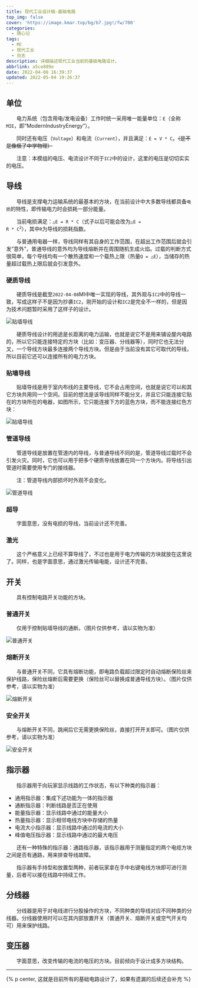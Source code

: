 ```yaml
---
title: 现代工业设计稿-基础电路
top_img: false
cover: 'https://image.kmar.top/bg/b7.jpg!/fw/700'
categories:
  - 随心记
tags:
  - MC
  - 现代工业
  - 日志
description: 详细描述现代工业当前的基础电路设计。
abbrlink: a5ce889e
date: 2022-04-08 16:39:37
updated: 2022-05-04 19:26:37
---
```

  
## 单位

&emsp;&emsp;电力系统（包含用电/发电设备）工作时统一采用唯一能量单位：`E`（全称`MIE`，即“ModernIndustryEnergy”）。

&emsp;&emsp;同时还有电压（`Voltage`）和电流（`Current`），并且满足：`E = V * C`。~~（是不是像极了中学物理）~~

&emsp;&emsp;注意：本模组的电压、电流设计不同于`IC2`中的设计，这里的电压是切切实实的电压。

## 导线

&emsp;&emsp;导线是支撑电力运输系统的最基本的方块，在当前设计中大多数导线都具备`电损`的特性，即传输电力时会损耗一部分能量。

&emsp;&emsp;当前电损满足：`△E = R * C`（式子以后可能会改为<code>△E = R * C<sup>2</sup></code>），其中`R`为导线的损耗指数。

&emsp;&emsp;与普通用电器一样，导线同样有其自身的工作范围，在超出工作范围后就会引发“意外”，普通导线的意外均为导线熔断并在周围随机生成火焰。过载的判断方式很简单，每个导线均有一个散热速度和一个载热上限（热量`Q = △E`），当储存的热量超过载热上限后就会引发意外。

### 硬质导线

&emsp;&emsp;硬质导线是截至`2022-04-08`MI中唯一实现的导线，其外观与`IC2`中的导线一致，写成这样子不是因为抄袭`IC2`，刚开始的设计和`IC2`是完全不一样的，但是因为技术问题暂时采用了这样子的设计。

![贴墙导线](https://image.kmar.top/posts/xdysjqjcdl-5.jpg)

&emsp;&emsp;硬质导线设计的用途是长距离的电力运输，也就是说它不是用来铺设屋内电路的，所以它只能连接特定的方块（比如：变压器、分线器等），同时它也无法分叉，一个导线方块最多连接两个导线方块。但是由于当前没有其它可取代的导线，所以目前它还可以连接所有的电力方块。

### 贴墙导线

&emsp;&emsp;贴墙导线是用于室内布线的主要导线，它不会占用空间，也就是说它可以和其它方块共用同一个空间。目前的想法是该导线同样不能分叉，并且它只能连接它贴在的方块所在的电器，如图所示，它只能连接下方的蓝色方块，而不能连接红色方块：

![贴墙导线](https://image.kmar.top/posts/xdgysjgjcdl-0.jpg)

### 管道导线

&emsp;&emsp;管道导线是放置在管道内的导线，与普通导线不同的是，管道导线过载时不会引发火灾。同时，它也可以用于把多个硬质导线放置在同一个方块内。将导线引出管道时需要使用专门的接线器。

&emsp;&emsp;注：管道导线内部损坏时外观不会变化。

![管道导线](https://image.kmar.top/posts/xdgysjgjcdl-1.jpg)

### 超导

&emsp;&emsp;字面意思，没有电损的导线，当前设计还不完善。

### 激光

&emsp;&emsp;这个严格意义上已经不算导线了，不过也是用于电力传输的方块就放在这里说了。同样，也是字面意思，通过激光传输电能，设计还不完善。

## 开关

&emsp;&emsp;具有控制电路开关功能的方块。

### 普通开关

&emsp;&emsp;仅用于控制贴墙导线的通断。（图片仅供参考，请以实物为准）

![普通开关](https://image.kmar.top/posts/xdgysjgjcdl-2.jpg)

### 熔断开关

&emsp;&emsp;与普通开关不同，它具有熔断功能，即电路负载超过限定时自动熔断保险丝来保护线路，保险丝熔断后需要更换（保险丝可以替换成普通导线方块）。（图片仅供参考，请以实物为准）

![熔断开关](https://image.kmar.top/posts/xdgysjgjcdl-3.jpg)

### 安全开关

&emsp;&emsp;与熔断开关不同，跳闸后它无需更换保险丝，直接打开开关即可。（图片仅供参考，请以实物为准）

![安全开关](https://image.kmar.top/posts/xdgysjgjcdl-4.jpg)

## 指示器

&emsp;&emsp;指示器用于向玩家显示线路的工作状态，有以下种类的指示器：

<ul>
    <li>通用指示器：集成下述功能为一体的指示器</li>
    <li>通断指示器：判断线路是否正在使用</li>
    <li>能量指示器：显示线路中通过的能量大小</li>
    <li>热量指示器：显示相邻电线方块中存储的热量</li>
    <li>电流大小指示器：显示线路中通过的电流的大小</li>
    <li>峰值电压指示器：显示线路中通过的最大电压</li>
</ul>

&emsp;&emsp;还有一种特殊的指示器：通路指示器，该指示器用于测量指定的两个电缆方块之间是否有通路，用来排查导线故障。

&emsp;&emsp;指示器有手持型和放置型两种，前者玩家拿在手中右键电线方块即可进行测量，后者可以接在线路中持续工作。

## 分线器

&emsp;&emsp;分线器是用于对电线进行分股操作的方块，不同种类的导线对应不同种类的分线器。分线器使用时可以在其内部放置开关（普通开关、熔断开关或空气开关均可）用来保护线路。

## 变压器

&emsp;&emsp;字面意思，改变传输的电流的电压的方块。目前倾向于设计成多方块结构。

---

{% p center, 这就是目前所有的基础电路设计了，如果有遗漏的后续还会补充 %}